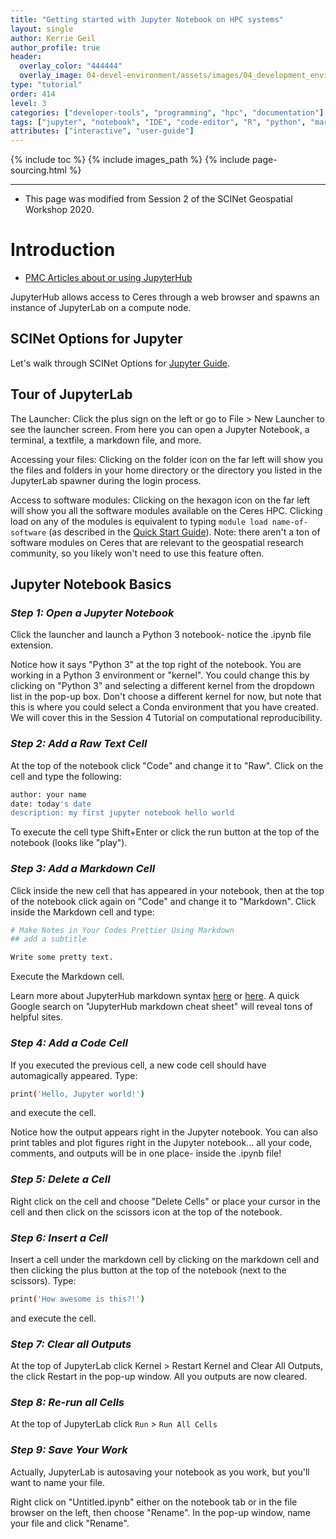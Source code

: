 ```yaml
---
title: "Getting started with Jupyter Notebook on HPC systems"
layout: single
author: Kerrie Geil
author_profile: true
header:
  overlay_color: "444444"
  overlay_image: 04-devel-environment/assets/images/04_development_envir_banner.png
type: "tutorial"
order: 414
level: 3
categories: ["developer-tools", "programming", "hpc", "documentation"]
tags: ["jupyter", "notebook", "IDE", "code-editor", "R", "python", "markdown", "OOD", "hpc-cluster", "terminal"]
attributes: ["interactive", "user-guide"]
---
```


{% include toc %}
{% include images_path %}
{% include page-sourcing.html %}

---

* This page was modified from Session 2 of the SCINet Geospatial Workshop 2020.


# Introduction

* [PMC Articles about or using JupyterHub](https://www.ncbi.nlm.nih.gov/pmc/?term=Jupyterhub)

JupyterHub allows access to Ceres through a web browser and spawns an instance of JupyterLab on a compute node.

## SCINet Options for Jupyter 

Let's walk through SCINet Options for [Jupyter Guide](https://scinet.usda.gov/guides/ide/jupyter).

## Tour of JupyterLab

The Launcher:
Click the plus sign on the left or go to File > New Launcher to see the launcher screen. From here you can open a Jupyter Notebook, a terminal, a textfile, a markdown file, and more.

Accessing your files:
Clicking on the folder icon on the far left will show you the files and folders in your home directory or the directory you listed in the JupyterLab spawner during the login process.

Access to software modules:
Clicking on the hexagon icon on the far left will show you all the software modules available on the Ceres HPC. Clicking load on any of the modules is equivalent to typing ```module load name-of-software``` (as described in the [Quick Start Guide](https://scinet.usda.gov/guide/quickstart#using-the-software-applications-on-ceres)). Note: there aren't a ton of software modules on Ceres that are relevant to the geospatial research community, so you likely won't need to use this feature often.

## Jupyter Notebook Basics

### *Step 1: Open a Jupyter Notebook*

Click the launcher and launch a Python 3 notebook- notice the .ipynb file extension.

Notice how it says "Python 3" at the top right of the notebook. You are working in a Python 3 environment or "kernel". You could change this by clicking on "Python 3" and selecting a different kernel from the dropdown list in the pop-up box. Don't choose a different kernel for now, but note that this is where you could select a Conda environment that you have created. We will cover this in the Session 4 Tutorial on computational reproducibility.

### *Step 2: Add a Raw Text Cell*

At the top of the notebook click "Code" and change it to "Raw". Click on the cell and type the following:

```bash
author: your name
date: today's date
description: my first jupyter notebook hello world
```

To execute the cell type Shift+Enter or click the run button at the top of the notebook (looks like "play").

### *Step 3: Add a Markdown Cell*

Click inside the new cell that has appeared in your notebook, then at the top of the notebook click again on "Code" and change it to "Markdown". Click inside the Markdown cell and type:

```bash
# Make Notes in Your Codes Prettier Using Markdown
## add a subtitle

Write some pretty text.
```

Execute the Markdown cell.

Learn more about JupyterHub markdown syntax [here](https://jupyter-notebook.readthedocs.io/en/stable/examples/Notebook/Working%20With%20Markdown%20Cells.html) or [here](https://www.ibm.com/support/knowledgecenter/en/SSGNPV_2.0.0/dsx/markd-jupyter.html). A quick Google search on "JupyterHub markdown cheat sheet" will reveal tons of helpful sites.

### *Step 4: Add a Code Cell*

If you executed the previous cell, a new code cell should have automagically appeared. Type:

```bash
print('Hello, Jupyter world!')
```

and execute the cell.

Notice how the output appears right in the Jupyter notebook. You can also print tables and plot figures right in the Jupyter notebook... all your code, comments, and outputs will be in one place- inside the .ipynb file!


### *Step 5: Delete a Cell*

Right click on the cell and choose "Delete Cells" or place your cursor in the cell and then click on the scissors icon at the top of the notebook.

### *Step 6: Insert a Cell*

Insert a cell under the markdown cell by clicking on the markdown cell and then clicking the plus button at the top of the notebook (next to the scissors). Type:

```bash
print('How awesome is this?!')
```

and execute the cell.

### *Step 7: Clear all Outputs*

At the top of JupyterLab click Kernel > Restart Kernel and Clear All Outputs, the click Restart in the pop-up window. All you outputs are now cleared.

### *Step 8: Re-run all Cells*

At the top of JupyterLab click `Run` > `Run All Cells`

### *Step 9: Save Your Work*

Actually, JupyterLab is autosaving your notebook as you work, but you'll want to name your file.

Right click on "Untitled.ipynb" either on the notebook tab or in the file browser on the left, then choose "Rename". In the pop-up window, name your file and click "Rename".
